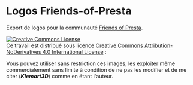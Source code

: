 # Logos Friends-of-Presta

Export de logos pour la communauté [Friends of Presta](https://friendsofpresta.org/).

<a rel="license" href="http://creativecommons.org/licenses/by-nd/4.0/"><img alt="Creative Commons License" style="border-width:0" src="https://i.creativecommons.org/l/by-nd/4.0/88x31.png" /></a><br />Ce travail est distribué sous licence <a rel="license" href="http://creativecommons.org/licenses/by-nd/4.0/">Creative Commons Attribution-NoDerivatives 4.0 International License</a> :

Vous pouvez utiliser sans restriction ces images, les exploiter même commercialement sans limite à condition de ne pas les modifier et de me citer (***Klemart3D***) comme en étant l'auteur. 

